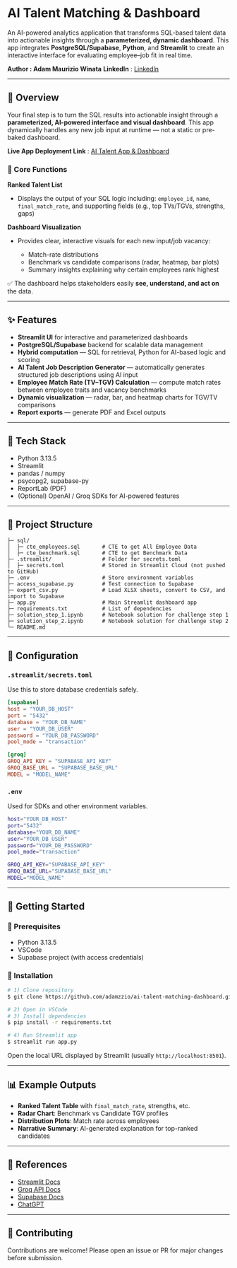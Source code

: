 # AI Talent Matching & Dashboard

An AI-powered analytics application that transforms SQL-based talent data into actionable insights through a **parameterized, dynamic dashboard**. This app integrates **PostgreSQL/Supabase**, **Python**, and **Streamlit** to create an interactive interface for evaluating employee–job fit in real time.

**Author : Adam Maurizio Winata**
**LinkedIn** : [LinkedIn](https://www.linkedin.com/in/adammauriziowinata/)

---

## 🧭 Overview

Your final step is to turn the SQL results into actionable insight through a **parameterized, AI-powered interface and visual dashboard**. This app dynamically handles any new job input at runtime — not a static or pre-baked dashboard.

**Live App Deployment Link** : [AI Talent App & Dashboard](https://ai-talent-matching-dashboard.streamlit.app/)

### 🎯 Core Functions

**Ranked Talent List**

* Displays the output of your SQL logic including: `employee_id`, `name`, `final_match_rate`, and supporting fields (e.g., top TVs/TGVs, strengths, gaps)

**Dashboard Visualization**

* Provides clear, interactive visuals for each new input/job vacancy:

  * Match-rate distributions
  * Benchmark vs candidate comparisons (radar, heatmap, bar plots)
  * Summary insights explaining why certain employees rank highest

✅ The dashboard helps stakeholders easily **see, understand, and act on** the data.

---

## ✨ Features

* **Streamlit UI** for interactive and parameterized dashboards
* **PostgreSQL/Supabase** backend for scalable data management
* **Hybrid computation** — SQL for retrieval, Python for AI-based logic and scoring
* **AI Talent Job Description Generator** — automatically generates structured job descriptions using AI input
* **Employee Match Rate (TV–TGV) Calculation** — compute match rates between employee traits and vacancy benchmarks
* **Dynamic visualization** — radar, bar, and heatmap charts for TGV/TV comparisons
* **Report exports** — generate PDF and Excel outputs


---

## 🧱 Tech Stack

* Python 3.13.5
* Streamlit
* pandas / numpy
* psycopg2, supabase-py
* ReportLab (PDF)
* (Optional) OpenAI / Groq SDKs for AI-powered features

---

## 📂 Project Structure

```
├─ sql/
│  ├─ cte_employees.sql       # CTE to get All Employee Data
│  ├─ cte_benchmark.sql       # CTE to get Benchmark Data
├─ .streamlit/                # Folder for secrets.toml
│  ├─ secrets.toml            # Stored in Streamlit Cloud (not pushed to GitHub)
├─ .env                       # Store environment variables
├─ access_supabase.py         # Test connection to Supabase
├─ export_csv.py              # Load XLSX sheets, convert to CSV, and import to Supabase
├─ app.py                     # Main Streamlit dashboard app
├─ requirements.txt           # List of dependencies
├─ solution_step_1.ipynb      # Notebook solution for challenge step 1
├─ solution_step_2.ipynb      # Notebook solution for challenge step 2
└─ README.md
```

---

## 🧩 Configuration

### `.streamlit/secrets.toml`

Use this to store database credentials safely.

```toml
[supabase]
host = "YOUR_DB_HOST"
port = "5432"
database = "YOUR_DB_NAME"
user = "YOUR_DB_USER"
password = "YOUR_DB_PASSWORD"
pool_mode = "transaction"

[groq]
GROQ_API_KEY = "SUPABASE_API_KEY"
GROQ_BASE_URL = "SUPABASE_BASE_URL"
MODEL = "MODEL_NAME"
```

### `.env`

Used for SDKs and other environment variables.

```bash
host="YOUR_DB_HOST"
port="5432"
database="YOUR_DB_NAME"
user="YOUR_DB_USER"
password="YOUR_DB_PASSWORD"
pool_mode="transaction"

GROQ_API_KEY="SUPABASE_API_KEY"
GROQ_BASE_URL="SUPABASE_BASE_URL"
MODEL="MODEL_NAME"
```

---

## 🚀 Getting Started

### 🧩 Prerequisites

* Python 3.13.5
* VSCode
* Supabase project (with access credentials)

### 🧰 Installation

```bash
# 1) Clone repository
$ git clone https://github.com/adamzzio/ai-talent-matching-dashboard.git

# 2) Open in VSCode
# 3) Install dependencies
$ pip install -r requirements.txt

# 4) Run Streamlit app
$ streamlit run app.py
```

Open the local URL displayed by Streamlit (usually `http://localhost:8501`).

---

## 📊 Example Outputs

* **Ranked Talent Table** with `final_match_rate`, strengths, etc.
* **Radar Chart**: Benchmark vs Candidate TGV profiles
* **Distribution Plots**: Match rate across employees
* **Narrative Summary**: AI-generated explanation for top-ranked candidates

---

## 🧠 References

* [Streamlit Docs](https://docs.streamlit.io/)
* [Groq API Docs](https://console.groq.com/docs/overview)
* [Supabase Docs](https://supabase.com/docs)
* [ChatGPT](https://chatgpt.com/)

---

## 🤝 Contributing

Contributions are welcome! Please open an issue or PR for major changes before submission.